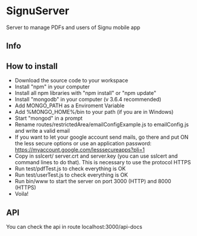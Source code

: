 # SignuServer

Server to manage PDFs and users of Signu mobile app

## Info



## How to install

- Download the source code to your workspace
- Install "npm" in your computer
- Install all npm libraries with "npm install" or "npm update"
- Install "mongodb" in your computer (v 3.6.4 recommended)
- Add MONGO_PATH as a Enviroment Variable
- Add %MONGO_HOME%/bin to your path (if you are in Windows)
- Start "mongod" in a prompt
- Rename routes/restrictedArea/emailConfigExample.js to emailConfig.js and write a valid email
- If you want to let your google account send mails, go there and put ON the less secure options or use an application password: https://myaccount.google.com/lesssecureapps?pli=1
- Copy in sslcert/ server.crt and server.key (you can use sslcert and command lines to do that). This is necessary to use the protocol HTTPS
- Run test/pdfTest.js to check everything is OK
- Run test/userTest.js to check everything is OK
- Run bin/www to start the server on port 3000 (HTTP) and 8000 (HTTPS)
- Voila!

## API

You can check the api in route localhost:3000/api-docs



